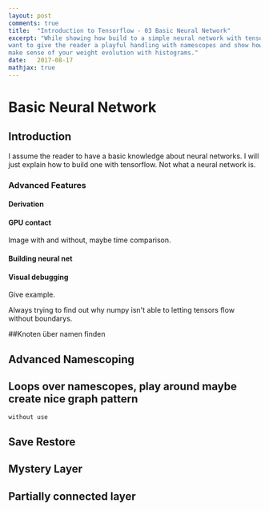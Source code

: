 ```yaml
---
layout: post
comments: true
title:  "Introduction to Tensorflow - 03 Basic Neural Network"
excerpt: "While showing how build to a simple neural network with tensorflow I 
want to give the reader a playful handling with namescopes and show how to 
make sense of your weight evolution with histograms."
date:   2017-08-17
mathjax: true
---
```


# Basic Neural Network
## Introduction
I assume the reader to have a basic knowledge about neural networks. I will 
just explain how to build one with tensorflow. Not what a neural network is.

### Advanced Features
#### Derivation
#### GPU contact
Image with and without, maybe time comparison.
#### Building neural net
#### Visual debugging
Give example.

Always 
trying to find out why numpy isn't able to letting tensors flow without 
boundarys.

##Knoten über namen finden
## Advanced Namescoping
## Loops over namescopes, play around maybe create nice graph pattern 
    without use
## Save Restore
## Mystery Layer
## Partially connected layer
